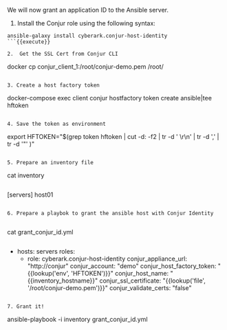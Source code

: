 
We will now grant an application ID to the Ansible server.

1. Install the Conjur role using the following syntax:

```
ansible-galaxy install cyberark.conjur-host-identity
```{{execute}}

2.  Get the SSL Cert from Conjur CLI
```
docker cp conjur_client_1:/root/conjur-demo.pem /root/
```{{execute}}

3. Create a host factory token
```
docker-compose exec client conjur hostfactory token create ansible|tee hftoken
```{{execute}}

4. Save the token as environment 
```
export HFTOKEN="$(grep token hftoken | cut -d: -f2 | tr -d ' \r\n' | tr -d ','  | tr -d '\"' )"
```{{execute}}

5. Prepare an inventory file

```
cat inventory
```{{execute}}

```
[servers]
host01
```
  
6. Prepare a playbok to grant the ansible host with Conjur Identity 
  
```
cat grant_conjur_id.yml
```{{execute}}

```
- hosts: servers
  roles:
    - role: cyberark.conjur-host-identity
      conjur_appliance_url: "http://conjur"
      conjur_account: "demo"
      conjur_host_factory_token: "{{lookup('env', 'HFTOKEN')}}"
      conjur_host_name: "{{inventory_hostname}}"
      conjur_ssl_certificate:  "{{lookup('file', '/root/conjur-demo.pem')}}"
      conjur_validate_certs: "false"
```

7. Grant it!

```
ansible-playbook -i inventory grant_conjur_id.yml
```{{execute}}
